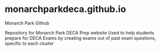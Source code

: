 # monarchparkdeca.github.io
Monarch Park Github

Repository for Monarch Park DECA Prep website
Used to help students prepare for DECA Exams by creating exams out of past exam questions, specific to each cluster
